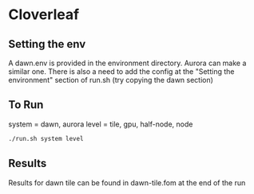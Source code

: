 # Cloverleaf

## Setting the env
A dawn.env is provided in the environment directory. Aurora can make a similar one.
There is also a need to add the config at the "Setting the environment" section of run.sh (try copying the dawn section)

## To Run
system = dawn, aurora
level = tile, gpu, half-node, node

```sh
./run.sh system level
```

## Results
Results for dawn tile can be found in dawn-tile.fom at the end of the run
